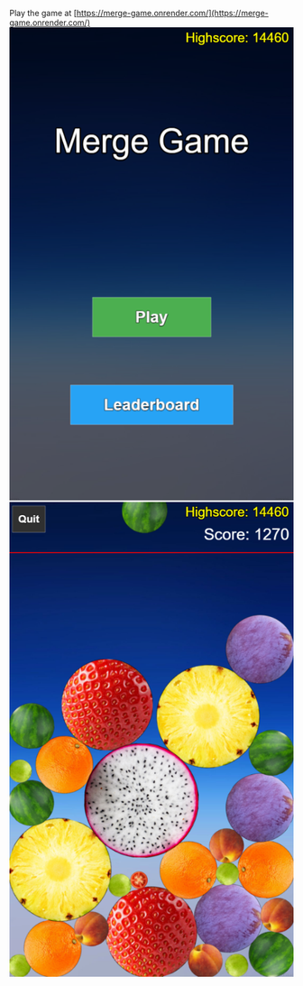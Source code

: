 Play the game at [https://merge-game.onrender.com/](https://merge-game.onrender.com/)
![Menu Screenshot](MenuScreenshot.png)
![Ingame Screenshot](IngameScreenshot.png)
